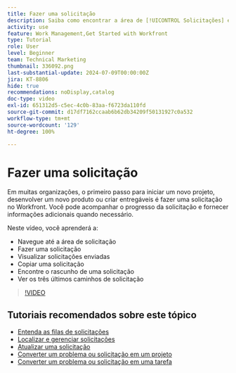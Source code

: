 ```yaml
---
title: Fazer uma solicitação
description: Saiba como encontrar a área de [!UICONTROL Solicitações] e faça uma solicitação. Em seguida, saiba como visualizar solicitações enviadas e rascunhos.
activity: use
feature: Work Management,Get Started with Workfront
type: Tutorial
role: User
level: Beginner
team: Technical Marketing
thumbnail: 336092.png
last-substantial-update: 2024-07-09T00:00:00Z
jira: KT-8806
hide: true
recommendations: noDisplay,catalog
doc-type: video
exl-id: 651312d5-c5ec-4c0b-83aa-f6723da110fd
source-git-commit: d17df7162ccaab6b62db34209f50131927c0a532
workflow-type: tm+mt
source-wordcount: '129'
ht-degree: 100%

---
```


# Fazer uma solicitação

Em muitas organizações, o primeiro passo para iniciar um novo projeto, desenvolver um novo produto ou criar entregáveis é fazer uma solicitação no Workfront. Você pode acompanhar o progresso da solicitação e fornecer informações adicionais quando necessário.

Neste vídeo, você aprenderá a:

* Navegue até a área de solicitação
* Fazer uma solicitação
* Visualizar solicitações enviadas
* Copiar uma solicitação
* Encontre o rascunho de uma solicitação
* Ver os três últimos caminhos de solicitação

>[!VIDEO](https://video.tv.adobe.com/v/336092/?quality=12&learn=on&enablevpops)

## Tutoriais recomendados sobre este tópico

* [Entenda as filas de solicitações](/help/manage-work/request-queues/understand-request-queues.md)
* [Localizar e gerenciar solicitações](/help/manage-work/issues-requests/find-requests.md)
* [Atualizar uma solicitação](/help/manage-work/issues-requests/update-a-request.md)
* [Converter um problema ou solicitação em um projeto](/help/manage-work/issues-requests/create-a-project-from-a-request.md)
* [Converter um problema ou solicitação em uma tarefa](/help/manage-work/issues-requests/convert-issues-to-other-work-items.md)
